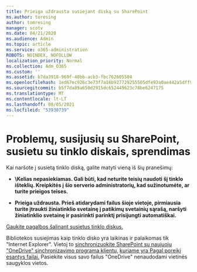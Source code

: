 ```yaml
---
title: Prieiga uždrausta susiejant diską su SharePoint
ms.author: toresing
author: tomresing
manager: scotv
ms.date: 04/21/2020
ms.audience: Admin
ms.topic: article
ms.service: o365-administration
ROBOTS: NOINDEX, NOFOLLOW
localization_priority: Normal
ms.collection: Adm_O365
ms.custom: ''
ms.assetid: b7da3918-969f-40bb-acb3-fbc762605504
ms.openlocfilehash: 1ed67ec926c3e73f7a16b927729255505dfe93a0ae442a5dff9400afafb41d8e
ms.sourcegitcommit: b5f7da89a650d2915dc652449623c78be6247175
ms.translationtype: MT
ms.contentlocale: lt-LT
ms.lasthandoff: 08/05/2021
ms.locfileid: "53938739"
---
```

# <a name="fix-problems-with-sharepoint-libraries-mapped-to-network-drives"></a>Problemų, susijusių su SharePoint, susietu su tinklo diskais, sprendimas

Kai naršote į susietą tinklo diską, galite matyti vieną iš šių pranešimų:
  
- **\\Kelias nepasiekiamas. Gali būti, kad neturite teisių naudoti šį tinklo išteklių. Kreipkitės į šio serverio administratorių, kad sužinotumėte, ar turite prieigos teises.**

- **Prieiga uždrausta. Prieš atidarydami failus šioje vietoje, pirmiausia turite įtraukti žiniatinklio svetainę į patikimų svetainių sąrašą, naršyti žiniatinklio svetainę ir pasirinkti parinktį prisijungti automatiškai.**

[Gaukite pagalbos šalinant susietus tinklo diskus.](https://docs.microsoft.com/sharepoint/support/administration/troubleshoot-mapped-network-drives)
  
Bibliotekos susiejimas kaip tinklo disko yra laikinas ir palaikomas tik "Internet Explorer". Vietoj to [sinchronizuokite SharePoint su naujuoju "OneDrive" sinchronizavimo programa klientu,](https://support.office.com/article/6de9ede8-5b6e-4503-80b2-6190f3354a88.aspx) [kuriame yra Pagal poreikį esantys failai.](https://support.office.com/article/0e6860d3-d9f3-4971-b321-7092438fb38e.aspx) Pasiekite visus savo failus "OneDrive" nenaudodami vietinės saugyklos vietos.
  
